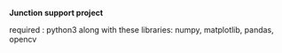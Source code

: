 **Junction support project**

required : python3 along with these libraries: numpy, matplotlib, pandas, opencv
